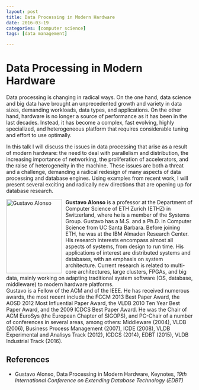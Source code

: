 ```yaml
---
layout: post
title: Data Processing in Modern Hardware
date: 2016-03-19
categories: [computer science]
tags: [data management]

---
```


# Data Processing in Modern Hardware

Data processing is changing in radical ways. On the one hand, data science and big data have brought an unprecedented growth and variety in data sizes, demanding workloads, data types, and applications. On the other hand, hardware is no longer a source of performance as it has been in the last decades. Instead, it has become a complex, fast evolving, highly specialized, and heterogeneous platform that requires considerable tuning and effort to use optimally.

In this talk I will discuss the issues in data processing that arise as a result of modern hardware: the need to deal with parallelism and distribution, the increasing importance of networking, the proliferation of accelerators, and the raise of heterogeneity in the machine. These issues are both a threat and a challenge, demanding a radical redesign of many aspects of data processing and database engines. Using examples from recent work, I will present several exciting and radically new directions that are opening up for database research.
<img src="http://edbticdt2016.labri.fr/images/alonso.jpg" alt="Gustavo Alonso" style="border: 0px solid ; margin: 0px; padding-right: 10px; width: 150px; height: 200px;" align="left" hspace="10">
<p><b>Gustavo Alonso</b> is a professor at the Department of Computer Science of ETH Zurich (ETHZ) in Switzerland, where he is a member of the Systems Group. Gustavo has a M.S. and a Ph.D. in Computer Science from UC Santa Barbara. Before joining ETH, he was at the IBM Almaden Research Center.<br>
His research interests encompass almost all aspects of systems, from design to run time. His applications of interest are distributed systems and databases, with an emphasis on system architecture. Current research is related to multi-core architectures, large clusters, FPGAs, and big data, mainly working on adapting traditional system software (OS, database, middleware) to modern hardware platforms.<br>
Gustavo is a Fellow of the ACM and of the IEEE. He has received numerous awards, the most recent include the FCCM 2013 Best Paper Award, the AOSD 2012 Most Influential Paper Award, the VLDB 2010 Ten Year Best Paper Award, and the 2009 ICDCS Best Paper Award. He was the Chair of ACM EuroSys (the European Chapter of SIGOPS), and PC-Chair of a number of conferences in several areas, among others: Middleware (2004), VLDB (2006), Business Process Management (2007), ICDE (2008),  VLDB Experimental and Analisys Track (2012), ICDCS (2014), EDBT (2015), VLDB Industrial Track (2016).</p>

## References
* Gustavo Alonso, Data Processing in Modern Hardware, Keynotes, *19th International Conference on Extending Database Technology (EDBT)*